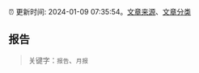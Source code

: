 :alarm_clock: 更新时间: 2024-01-09 07:35:54。[文章来源](/README.md)、[文章分类](/TAGS.md)

## 报告


> 关键字：`报告`、`月报`



